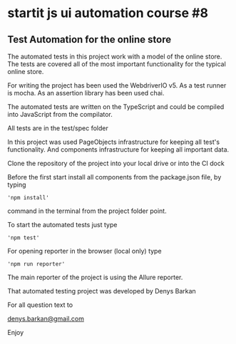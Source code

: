# startit js ui automation course #8

## Test Automation for the online store

The automated tests in this project work with a model of the online store.
The tests are covered all of the most important functionality for the typical online store.

For writing the project has been used the WebdriverIO v5. 
As a test runner is mocha. 
As an assertion library has been used chai.

The automated tests are written on the TypeScript and could be compiled into JavaScript from the compilator.

All tests are in the test/spec folder

In this project was used PageObjects infrastructure for keeping all test's functionality.
And components infrastructure for keeping all important data. 

Clone the repository of the project into your local drive or into the CI dock

Before the first start install all components from the package.json file, by typing

`'npm install'` 

command in the terminal from the project folder point.

To start the automated tests just type 

`'npm test'`

For opening reporter in the browser (local only) type

`'npm run reporter'`

The main reporter of the project is using the Allure reporter. 

That automated testing project was developed by Denys Barkan

For all question text to 

denys.barkan@gmail.com

Enjoy


